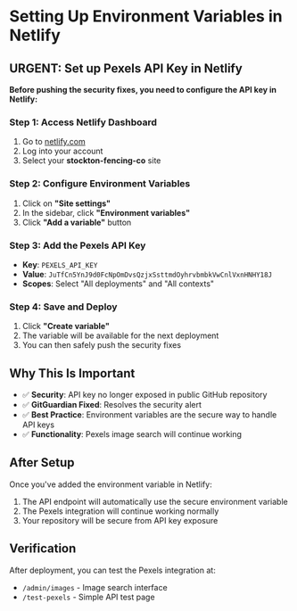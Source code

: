 # Setting Up Environment Variables in Netlify

## URGENT: Set up Pexels API Key in Netlify

**Before pushing the security fixes, you need to configure the API key in Netlify:**

### Step 1: Access Netlify Dashboard
1. Go to [netlify.com](https://netlify.com)
2. Log into your account
3. Select your **stockton-fencing-co** site

### Step 2: Configure Environment Variables
1. Click on **"Site settings"** 
2. In the sidebar, click **"Environment variables"**
3. Click **"Add a variable"** button

### Step 3: Add the Pexels API Key
- **Key**: `PEXELS_API_KEY`
- **Value**: `JuTfCn5YnJ9d0FcNpOmDvsQzjxSsttmdOyhrvbmbkVwCnlVxnHNHY18J`
- **Scopes**: Select "All deployments" and "All contexts"

### Step 4: Save and Deploy
1. Click **"Create variable"**
2. The variable will be available for the next deployment
3. You can then safely push the security fixes

## Why This Is Important

- ✅ **Security**: API key no longer exposed in public GitHub repository
- ✅ **GitGuardian Fixed**: Resolves the security alert
- ✅ **Best Practice**: Environment variables are the secure way to handle API keys
- ✅ **Functionality**: Pexels image search will continue working

## After Setup

Once you've added the environment variable in Netlify:
1. The API endpoint will automatically use the secure environment variable
2. The Pexels integration will continue working normally
3. Your repository will be secure from API key exposure

## Verification

After deployment, you can test the Pexels integration at:
- `/admin/images` - Image search interface
- `/test-pexels` - Simple API test page